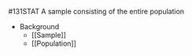 #131STAT 
A sample consisting of the entire population

- Background
	- [[Sample]]
	- [[Population]]